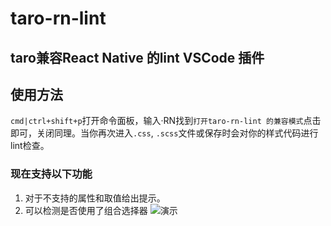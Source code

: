 # taro-rn-lint 
## taro兼容React Native 的lint  VSCode 插件

## 使用方法
`cmd|ctrl+shift+p`打开命令面板，输入·RN找到`打开taro-rn-lint 的兼容模式`点击即可，关闭同理。当你再次进入`.css`, `.scss`文件或保存时会对你的样式代码进行lint检查。
### 现在支持以下功能
1. 对于不支持的属性和取值给出提示。
2. 可以检测是否使用了组合选择器
![演示](https://vuethisstore.flatpeach.xyz/taro-rn-lint.gif)
